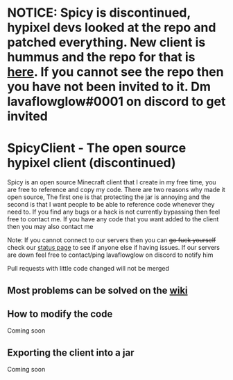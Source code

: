 # NOTICE: Spicy is discontinued, hypixel devs looked at the repo and patched everything. New client is hummus and the repo for that is [here](hhttps://github.com/Hummus-Appreciation-Club/Hummus-Client-New). If you cannot see the repo then you have not been invited to it. Dm lavaflowglow#0001 on discord to get invited

# SpicyClient - The open source hypixel client (discontinued)
Spicy is an open source Minecraft client that I create in my free time, you are free to reference and copy my code. There are two reasons why made it open source, The first one is that protecting the jar is annoying and the second is that I want people to be able to reference code whenever they need to. If you find any bugs or a hack is not currently bypassing then feel free to contact me. If you have any code that you want added to the client then you may also contact me

Note: If you cannot connect to our servers then you can ~~go fuck yourself~~ check our [status page](https://status.spicyclient.info/) to see if anyone else if having issues. If our servers are down feel free to contact/ping lavaflowglow on discord to notify him

Pull requests with little code changed will not be merged

## Most problems can be solved on the [wiki](https://github.com/NathanKassab/SpicyClient/wiki)

## How to modify the code
Coming soon

## Exporting the client into a jar
Coming soon
